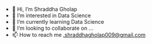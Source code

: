 - 👋 Hi, I’m Shraddha Gholap
- 👀 I’m interested in Data Science
- 🌱 I’m currently learning Data Science
- 💞️ I’m looking to collaborate on ...
- 📫 How to reach me .shraddhagholap009@gmail.com

<!---
shraddha9gholap/shraddha9gholap is a ✨ special ✨ repository because its `README.md` (this file) appears on your GitHub profile.
You can click the Preview link to take a look at your changes.
--->
